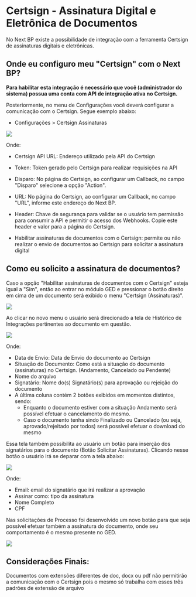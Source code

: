 # Certsign - Assinatura Digital e Eletrônica de Documentos

No Next BP existe a possibilidade de integração com a ferramenta Certsign de assinaturas digitais e eletrônicas.

## Onde eu configuro meu "Certsign" com o Next BP?

**Para habilitar esta integração é necessário que você (administrador do sistema) possua uma conta com API de integração ativa no Certsign.**

Posteriormente, no menu de Configurações você deverá configurar a comunicação com o Certsign. Segue exemplo abaixo:

* Configurações > Certsign Assinaturas

![]([PATH_IMG]/BPM2997_certsign_assinaturas.png)

Onde:

* Certsign API URL: Endereço utilizado pela API do Certsign

* Token: Token gerado pelo Certsign para realizar requisições na API

* Disparo: No página do Certsign, ao configurar um Callback, no campo "Disparo" selecione a opção "Action".

* URL: No página do Certsign, ao configurar um Callback, no campo "URL", informe este endereço do Next BP.

* Header: Chave de segurança para validar se o usuário tem permissão para consumir a API e permitir o acesso dos Webhooks. Copie este header e valor para a página do Certsign.

* Habilitar assinaturas de documentos com o Certsign: permite ou não realizar o envio de documentos ao Certsign para solicitar a assinatura digital

## Como eu solicito a assinatura de documentos?

Caso a opção "Habilitar assinaturas de documentos com o Certsign" esteja igual a "Sim", então ao entrar no módulo GED e pressionar o botão direito em cima de um documento será exibido o menu "Certsign (Assinaturas)".

![]([PATH_IMG]/BPM2997_menu_certsign.png)

Ao clicar no novo menu o usuário será direcionado a tela de Histórico de Integrações pertinentes ao documento em questão.

![]([PATH_IMG]/BPM2997_historico_documentos.png)

Onde:

* Data de Envio: Data de Envio do documento ao Certsign
* Situação do Documento: Como está a situação do documento (assinaturas) no Certsign. (Andamento, Cancelado ou Pendente)
* Nome do arquivo
* Signatário: Nome do(s) Signatário(s) para aprovação ou rejeição do documento
* A última coluna contém 2 botões exibidos em momentos distintos, sendo:
    * Enquanto o documento estiver com a situação Andamento será possível efetuar o cancelamento do mesmo.
    * Caso o documento tenha sindo Finalizado ou Cancelado (ou seja, aprovado/rejeitado por todos) será possível efetuar o download do mesmo

Essa tela também possibilita ao usuário um botão para inserção dos signatários para o documento (Botão Solicitar Assinaturas). Clicando nesse botão o usuário irá se deparar com a tela abaixo:

![]([PATH_IMG]/BPM2997_solicitar_assinaturas.png)

Onde:

* Email: email do signatário que irá realizar a aprovação
* Assinar como: tipo da assinatura
* Nome Completo
* CPF

Nas solicitações de Processo foi desenvolvido um novo botão para que seja possível efetuar também a assinatura do documento, onde seu comportamento é o mesmo presente no GED.

![]([PATH_IMG]/BPM2997_solicitacao_signatarios.png)

## Considerações Finais:

Documentos com extensões diferentes de doc, docx ou pdf não permitirão a comunicação com o Certsign pois o mesmo só trabalha com esses três padrões de extensão de arquivo